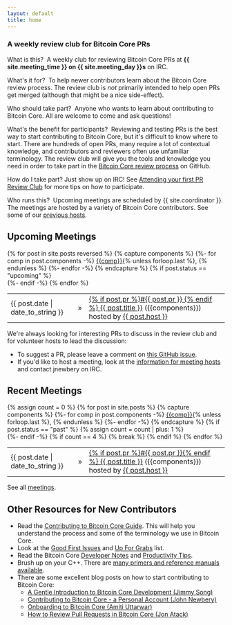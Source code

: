 ```yaml
---
layout: default
title: home
---
```

### A weekly review club for Bitcoin Core PRs

<span class="question">What is this?</span> &nbsp;A weekly club for reviewing
Bitcoin Core PRs at **{{ site.meeting_time }} on {{ site.meeting_day }}s** on IRC.

<span class="question">What's it for?</span> &nbsp;To help newer contributors
learn about the Bitcoin Core review process. The review club is *not* primarily
intended to help open PRs get merged (although that might be a nice
side-effect).

<span class="question">Who should take part?</span> &nbsp;Anyone who wants to
learn about contributing to Bitcoin Core. All are welcome to come and ask
questions!

<span class="question">What's the benefit for participants?</span>
&nbsp;Reviewing and testing PRs is the best way to start contributing to Bitcoin
Core, but it's difficult to know where to start. There are hundreds of open PRs,
many require a lot of contextual knowledge, and contributors and reviewers often
use unfamiliar terminology. The review club will give you the tools and
knowledge you need in order to take part in the [Bitcoin Core review
process](https://github.com/bitcoin/bitcoin/blob/master/CONTRIBUTING.md#peer-review)
on GitHub.

<span class="question">How do I take part?</span> Just show up on IRC! See
[Attending your first PR Review Club](/your-first-meeting/) for more tips
on how to participate.

<span class="question">Who runs this?</span> &nbsp;Upcoming meetings are
scheduled by {{ site.coordinator }}.
The meetings are hosted by a variety of Bitcoin Core contributors. See
some of our [previous hosts](/meetings-hosts/).

## Upcoming Meetings

<!--
🎄 The review club is taking a break for the rest of 2020. We wish everyone a very happy holidays and we'll see you all back at review club on **January 6th**! 🎄
-->

<table>
{% for post in site.posts reversed %}
  {% capture components %}
  {%- for comp in post.components -%}
    <a href="/meetings-components/#{{comp}}">{{comp}}</a>{% unless forloop.last %}, {% endunless %}
  {%- endfor -%}
  {% endcapture %}
  {% if post.status == "upcoming" %}
    <tr>
      <div class="home-posts-post">
        <td class="Home-posts-post-date">{{ post.date | date_to_string }}</td>
        <td class="Home-posts-post-arrow">&raquo;</td>
        <td><a class="Home-posts-post-title" href="{{ post.url }}">{% if post.pr %}#{{ post.pr }} {% endif %} {{ post.title }}</a>
        ({{components}})
        <span class="host">hosted by
        <a class="host" href="/meetings-hosts/#{{post.host}}">{{ post.host }}</a>
        </span></td>
      </div>
    </tr>
  {%- endif -%}
{% endfor %}
</table>

We're always looking for interesting PRs to discuss in the review club and for
volunteer hosts to lead the discussion:

- To suggest a PR, please leave a comment on [this GitHub
  issue](https://github.com/bitcoin-core-review-club/bitcoin-core-review-club.github.io/issues/14).
- If you'd like to host a meeting, look at the [information for meeting
  hosts](https://github.com/bitcoin-core-review-club/bitcoin-core-review-club.github.io/blob/master/CONTRIBUTING.md)
  and contact jnewbery on IRC.

## Recent Meetings

<table>
{% assign count = 0 %}
{% for post in site.posts %}
  {% capture components %}
  {%- for comp in post.components -%}
    <a href="/meetings-components/#{{comp}}">{{comp}}</a>{% unless forloop.last %}, {% endunless %}
  {%- endfor -%}
  {% endcapture %}
  {% if post.status == "past" %}
    {% assign count = count | plus: 1 %}
    <tr>
      <div class="home-posts-post">
        <td class="Home-posts-post-date">{{ post.date | date_to_string }}</td>
        <td class="Home-posts-post-arrow">&raquo;</td>
        <td><a class="Home-posts-post-title" href="{{ post.url }}">{% if post.pr %}#{{ post.pr }}{% endif %} {{ post.title }}</a>
        ({{components}})
        <span class="host">hosted by <a class="host" href="/meetings-hosts/#{{post.host}}">{{ post.host }}</a></span></td>
      </div>
    </tr>
  {%- endif -%}
  {% if count == 4 %}
    {% break %}
  {% endif %}
{% endfor %}
</table>

See all [meetings](/meetings/).

## Other Resources for New Contributors

- Read the [Contributing to Bitcoin Core
  Guide](https://github.com/bitcoin/bitcoin/blob/master/CONTRIBUTING.md). This
  will help you understand the process and some of the terminology we use in
  Bitcoin Core.
- Look at the [Good First
  Issues](https://github.com/bitcoin/bitcoin/issues?q=is%3aissue+is%3aopen+label%3a%22good+first+issue%22)
  and [Up For
  Grabs](https://github.com/bitcoin/bitcoin/issues?utf8=%e2%9c%93&q=label%3a%22up+for+grabs%22)
  list.
- Read the Bitcoin Core [Developer
  Notes](https://github.com/bitcoin/bitcoin/blob/master/doc/developer-notes.md)
  and [Productivity
  Tips](https://github.com/bitcoin/bitcoin/blob/master/doc/productivity.md).
- Brush up on your C++. There are [many primers and reference manuals
  available](https://stackoverflow.com/questions/388242/the-definitive-c-book-guide-and-list).
- There are some excellent blog posts on how to start contributing to Bitcoin Core:
    - [A Gentle Introduction to Bitcoin Core Development (Jimmy Song)](https://bitcointechtalk.com/a-gentle-introduction-to-bitcoin-core-development-fdc95eaee6b8)
    - [Contributing to Bitcoin Core - a Personal Account (John Newbery)](https://bitcointechtalk.com/contributing-to-bitcoin-core-a-personal-account-35f3a594340b)
    - [Onboarding to Bitcoin Core (Amiti Uttarwar)](https://medium.com/@amitiu/onboarding-to-bitcoin-core-7c1a83b20365)
    - [How to Review Pull Requests in Bitcoin Core (Jon Atack)](https://jonatack.github.io/articles/how-to-review-pull-requests-in-bitcoin-core)
